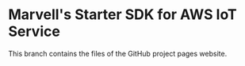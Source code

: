 Marvell's Starter SDK for AWS IoT Service
====
This branch contains the files of the GitHub project pages website.
